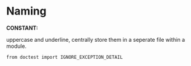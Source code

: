 Naming
=========

**CONSTANT:**

uppercase and underline, centrally store them in a seperate file within a module. 

	from doctest import IGNORE_EXCEPTION_DETAIL



 

